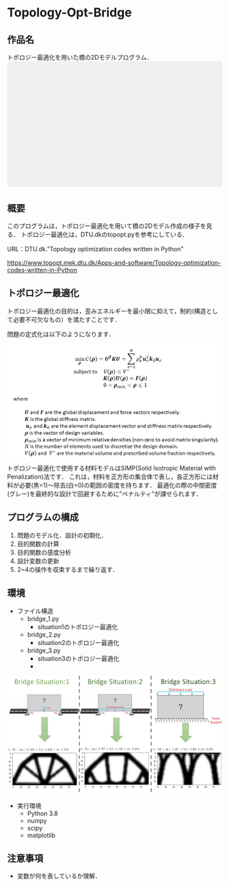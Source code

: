 # Topology-Opt-Bridge

## 作品名
トポロジー最適化を用いた橋の2Dモデルプログラム．
![demo](img/topology.gif)

## 概要
このプログラムは，トポロジー最適化を用いて橋の2Dモデル作成の様子を見る．
トポロジー最適化は，DTU.dkのtopopt.pyを参考にしている．

URL：DTU.dk."Topology optimization codes written in Python"

https://www.topopt.mek.dtu.dk/Apps-and-software/Topology-optimization-codes-written-in-Python

## トポロジー最適化
トポロジー最適化の目的は，歪みエネルギーを最小限に抑えて，制約(構造として必要不可欠なもの）を満たすことです．
 
 問題の定式化は以下のようになります．
 
![目的関数](img/topology_formulation.jpg)
 トポロジー最適化で使用する材料モデルはSIMP(Solid Isotropic Material with Penalization)法です．
 これは，材料を正方形の集合体で表し，各正方形には材料が必要(黒=1)～除去(白=0)の範囲の密度を持ちます．
 最適化の際の中間密度(グレー)を最終的な設計で回避するために"ペナルティ"が課せられます．
 
## プログラムの構成                

1. 問題のモデル化．設計の初期化．
2. 目的関数の計算
3. 目的関数の感度分析
4. 設計変数の更新
5. 2~4の操作を収束するまで繰り返す．


## 環境
- ファイル構造
  - bridge_1.py
    - situation1のトポロジー最適化
  - bridge_2.py
    - situation2のトポロジー最適化
  - bridge_3.py
    - situation3のトポロジー最適化
    - 
![橋設計](img/bridge_situ.jpg)

- 実行環境
  - Python 3.8
  - numpy
  - scipy
  - matplotlib
  
## 注意事項
- 変数が何を表しているか理解．

